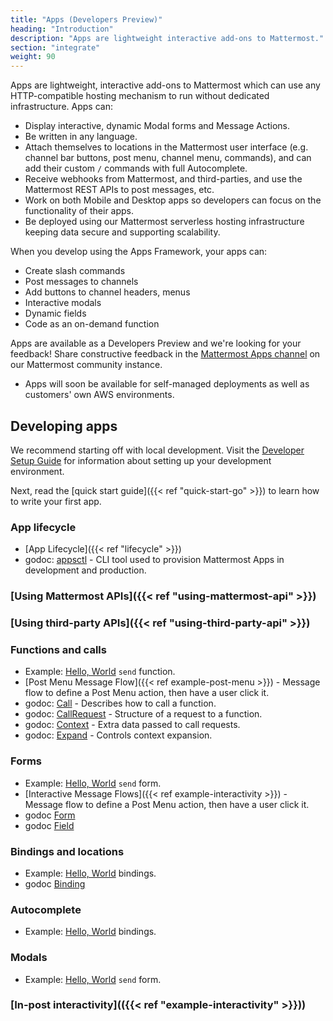 ```yaml
---
title: "Apps (Developers Preview)"
heading: "Introduction"
description: "Apps are lightweight interactive add-ons to Mattermost."
section: "integrate"
weight: 90
---
```


Apps are lightweight, interactive add-ons to Mattermost which can use any HTTP-compatible hosting mechanism to run without dedicated infrastructure. Apps can:

- Display interactive, dynamic Modal forms and Message Actions.
- Be written in any language.
- Attach themselves to locations in the Mattermost user interface (e.g. channel bar buttons, post menu, channel menu, commands), and can add their custom `/` commands with full Autocomplete.
- Receive webhooks from Mattermost, and third-parties, and use the Mattermost REST APIs to post messages, etc.
- Work on both Mobile and Desktop apps so developers can focus on the functionality of their apps.
- Be deployed using our Mattermost serverless hosting infrastructure keeping data secure and supporting scalability.

When you develop using the Apps Framework, your apps can:

- Create slash commands
- Post messages to channels
- Add buttons to channel headers, menus
- Interactive modals
- Dynamic fields
- Code as an on-demand function

Apps are available as a Developers Preview and we're looking for your feedback! Share constructive feedback in the [Mattermost Apps channel](https://community.mattermost.com/core/channels/mattermost-apps) on our Mattermost community instance.

* Apps will soon be available for self-managed deployments as well as customers' own AWS environments.

## Developing apps

We recommend starting off with local development. Visit the [Developer Setup Guide](https://developers.mattermost.com/contribute/server/developer-setup/) for information about setting up your development environment.

Next, read the [quick start guide]({{< ref  "quick-start-go" >}}) to learn how to write your first app.

### App lifecycle

- [App Lifecycle]({{< ref "lifecycle" >}})
- godoc: [appsctl](https://pkg.go.dev/github.com/mattermost/mattermost-plugin-apps/cmd/appsctl) - CLI tool used to provision Mattermost Apps in development and production.

### [Using Mattermost APIs]({{< ref "using-mattermost-api" >}})

### [Using third-party APIs]({{< ref "using-third-party-api" >}})

### Functions and calls

- Example: [Hello, World](https://github.com/mattermost/mattermost-plugin-apps/tree/master/examples/go/helloworld/hello.go#L45) `send` function.
- [Post Menu Message Flow]({{< ref example-post-menu >}}) - Message flow to define a Post Menu action, then have a user click it.
- godoc: [Call](https://pkg.go.dev/github.com/mattermost/mattermost-plugin-apps/apps#Call) - Describes how to call a function.
- godoc: [CallRequest](https://pkg.go.dev/github.com/mattermost/mattermost-plugin-apps/apps#CallRequest) - Structure of a request to a function.
- godoc: [Context](https://pkg.go.dev/github.com/mattermost/mattermost-plugin-apps/apps#Context) - Extra data passed to call requests.
- godoc: [Expand](https://pkg.go.dev/github.com/mattermost/mattermost-plugin-apps/apps#Expand) - Controls context expansion.

### Forms

- Example: [Hello, World](https://github.com/mattermost/mattermost-plugin-apps/tree/master/examples/go/helloworld/send_form.json) `send` form.
- [Interactive Message Flows]({{< ref example-interactivity >}}) - Message flow to define a Post Menu action, then have a user click it.
- godoc [Form](https://pkg.go.dev/github.com/mattermost/mattermost-plugin-apps/apps#Form)
- godoc [Field](https://pkg.go.dev/github.com/mattermost/mattermost-plugin-apps/apps#Field)

### Bindings and locations

- Example: [Hello, World](https://github.com/mattermost/mattermost-plugin-apps/tree/master/examples/go/helloworld/bindings.json) bindings.
- godoc [Binding](https://pkg.go.dev/github.com/mattermost/mattermost-plugin-apps/apps#Binding)

### Autocomplete

- Example: [Hello, World](https://github.com/mattermost/mattermost-plugin-apps/tree/master/examples/go/helloworld/bindings.json) bindings.

### Modals

- Example: [Hello, World](https://github.com/mattermost/mattermost-plugin-apps/tree/master/examples/go/helloworld/send_form.json) `send` form.

### [In-post interactivity](({{< ref "example-interactivity" >}}))
